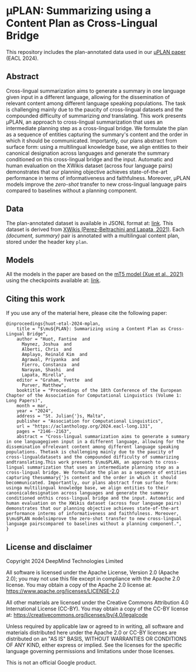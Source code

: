# μPLAN: Summarizing using a Content Plan as Cross-Lingual Bridge

This repository includes the  plan-annotated data used in our [µPLAN paper](https://aclanthology.org/2024.eacl-long.131/) (EACL 2024).

## Abstract

Cross-lingual summarization aims to generate a summary in one language given input in a different language, allowing for the dissemination of relevant content among different language speaking populations.  The task is challenging mainly due to the paucity of cross-lingual datasets and the compounded difficulty of summarizing *and* translating.
This work presents µPLAN, an approach to cross-lingual summarization that uses an intermediate planning step as a cross-lingual bridge. We formulate the plan as a sequence of entities capturing the summary's content and the order in which it should be communicated. Importantly, our plans abstract from surface form: using a multilingual knowledge base, we align entities to their canonical designation across languages and generate the summary conditioned on this cross-lingual bridge and the input. Automatic and human evaluation on the  XWikis dataset (across four language pairs) demonstrates that our planning objective achieves state-of-the-art performance in terms of informativeness and faithfulness. Moreover, µPLAN models improve the *zero-shot* transfer to new cross-lingual language pairs compared to baselines without a planning component.


## Data
The plan-annotated dataset is available in JSONL format at: [link](https://console.cloud.google.com/storage/browser/xwikis-with-plans). This dataset is derived from [XWikis (Perez-Beltrachini
and Lapata, 2021)](https://github.com/lauhaide/clads). Each *(document, summary)* pair is annotated with a multilingual content plan, stored under the header key `plan`.

## Models
All the models in the paper are based on the [mT5 model (Xue et al., 2021)](https://aclanthology.org/2021.naacl-main.41.pdf) using the checkpoints available at: [link](https://github.com/google-research/multilingual-t5?tab=readme-ov-file#released-model-checkpoints).

## Citing this work
If you use any of the material here, please cite the following paper:

```
@inproceedings{huot-etal-2024-mplan,
    title = "$\mu${PLAN}: Summarizing using a Content Plan as Cross-Lingual Bridge",
    author = "Huot, Fantine  and
      Maynez, Joshua  and
      Alberti, Chris  and
      Amplayo, Reinald Kim  and
      Agrawal, Priyanka  and
      Fierro, Constanza  and
      Narayan, Shashi  and
      Lapata, Mirella",
    editor = "Graham, Yvette  and
      Purver, Matthew",
    booktitle = "Proceedings of the 18th Conference of the European Chapter of the Association for Computational Linguistics (Volume 1: Long Papers)",
    month = mar,
    year = "2024",
    address = "St. Julian{'}s, Malta",
    publisher = "Association for Computational Linguistics",
    url = "https://aclanthology.org/2024.eacl-long.131",
    pages = "2146--2163",
    abstract = "Cross-lingual summarization aims to generate a summary in one languagegiven input in a different language, allowing for the dissemination ofrelevant content among different language speaking populations. Thetask is challenging mainly due to the paucity of cross-lingualdatasets and the compounded difficulty of summarizing andtranslating.This work presents $\mu$PLAN, an approach to cross-lingual summarization that uses an intermediate planning step as a cross-lingual bridge. We formulate the plan as a sequence of entities capturing thesummary{'}s content and the order in which it should becommunicated. Importantly, our plans abstract from surface form: usinga multilingual knowledge base, we align entities to their canonicaldesignation across languages and generate the summary conditioned onthis cross-lingual bridge and the input. Automatic and human evaluation on the XWikis dataset (across four language pairs) demonstrates that our planning objective achieves state-of-the-art performance interms of informativeness and faithfulness. Moreover, $\mu$PLAN modelsimprove the zero-shot transfer to new cross-lingual language pairscompared to baselines without a planning component.",
}
```

## License and disclaimer

Copyright 2024 DeepMind Technologies Limited

All software is licensed under the Apache License, Version 2.0 (Apache 2.0);
you may not use this file except in compliance with the Apache 2.0 license.
You may obtain a copy of the Apache 2.0 license at:
https://www.apache.org/licenses/LICENSE-2.0

All other materials are licensed under the Creative Commons Attribution 4.0
International License (CC-BY). You may obtain a copy of the CC-BY license at:
https://creativecommons.org/licenses/by/4.0/legalcode

Unless required by applicable law or agreed to in writing, all software and
materials distributed here under the Apache 2.0 or CC-BY licenses are
distributed on an "AS IS" BASIS, WITHOUT WARRANTIES OR CONDITIONS OF ANY KIND,
either express or implied. See the licenses for the specific language governing
permissions and limitations under those licenses.

This is not an official Google product.
